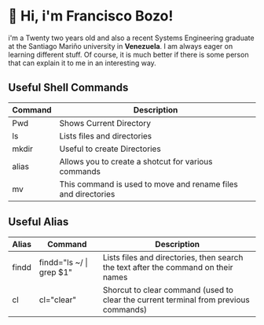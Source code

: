 #  👋 Hi, i'm Francisco Bozo!
i'm a Twenty two years old and also a recent Systems Engineering graduate at the Santiago Mariño university in **Venezuela**. I am always eager on learning different stuff. Of course, it is much better if there is some person that can explain it to me in an interesting way.

## Useful Shell Commands
| Command | Description                                                  |
|---------| ------------------------------------------------------------ |
|Pwd      | Shows Current Directory                                      |
|ls       | Lists files and directories                                  |
|mkdir    | Useful to create Directories                                 |
|alias    | Allows you to create a shotcut for various commands          |
|mv       | This command is used to move and rename files and directories|

## Useful Alias
| Alias | Command                      | Description                                                                          |
|-------|------------------------------|--------------------------------------------------------------------------------------|
| findd | findd="ls ~/ &#124; grep $1" | Lists files and directories, then search the text after the command on their names   |
| cl    | cl="clear"                   | Shorcut to clear command (used to clear the current terminal from previous commands) |